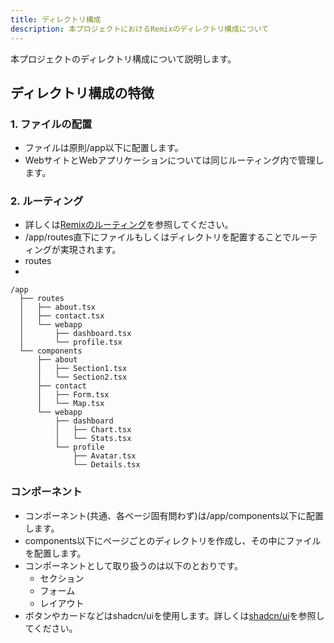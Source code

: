 ```yaml
---
title: ディレクトリ構成
description: 本プロジェクトにおけるRemixのディレクトリ構成について
---
```


本プロジェクトのディレクトリ構成について説明します。

## ディレクトリ構成の特徴
### 1. ファイルの配置
- ファイルは原則/app以下に配置します。
- WebサイトとWebアプリケーションについては同じルーティング内で管理します。

### 2. ルーティング
- 詳しくは[Remixのルーティング](/reference/remix/routing)を参照してください。
- /app/routes直下にファイルもしくはディレクトリを配置することでルーティングが実現されます。
- routes
- 
```
/app
  ├── routes
  │   ├── about.tsx
  │   ├── contact.tsx
  │   └── webapp
  │       ├── dashboard.tsx
  │       └── profile.tsx
  └── components
      ├── about
      │   ├── Section1.tsx
      │   └── Section2.tsx
      ├── contact
      │   ├── Form.tsx
      │   └── Map.tsx
      └── webapp
          ├── dashboard
          │   ├── Chart.tsx
          │   └── Stats.tsx
          └── profile
              ├── Avatar.tsx
              └── Details.tsx
```

### コンポーネント
- コンポーネント(共通、各ページ固有問わず)は/app/components以下に配置します。
- components以下にページごとのディレクトリを作成し、その中にファイルを配置します。
- コンポーネントとして取り扱うのは以下のとおりです。
    - セクション
    - フォーム
    - レイアウト
- ボタンやカードなどはshadcn/uiを使用します。詳しくは[shadcn/ui](/reference/shadcn-ui)を参照してください。
